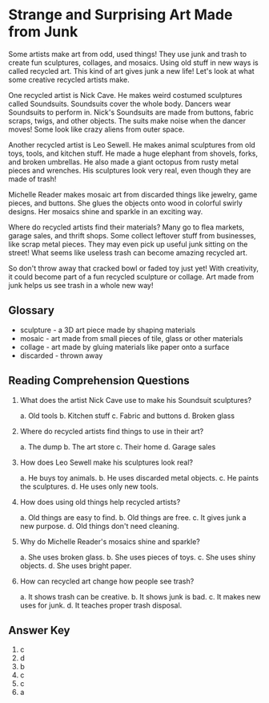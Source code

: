# Strange and Surprising Art Made from Junk

Some artists make art from odd, used things! They use junk and trash to create fun sculptures, collages, and mosaics. Using old stuff in new ways is called recycled art. This kind of art gives junk a new life! Let's look at what some creative recycled artists make.

One recycled artist is Nick Cave. He makes weird costumed sculptures called Soundsuits. Soundsuits cover the whole body. Dancers wear Soundsuits to perform in. Nick's Soundsuits are made from buttons, fabric scraps, twigs, and other objects. The suits make noise when the dancer moves! Some look like crazy aliens from outer space.

Another recycled artist is Leo Sewell. He makes animal sculptures from old toys, tools, and kitchen stuff. He made a huge elephant from shovels, forks, and broken umbrellas. He also made a giant octopus from rusty metal pieces and wrenches. His sculptures look very real, even though they are made of trash!

Michelle Reader makes mosaic art from discarded things like jewelry, game pieces, and buttons. She glues the objects onto wood in colorful swirly designs. Her mosaics shine and sparkle in an exciting way.

Where do recycled artists find their materials? Many go to flea markets, garage sales, and thrift shops. Some collect leftover stuff from businesses, like scrap metal pieces. They may even pick up useful junk sitting on the street! What seems like useless trash can become amazing recycled art.

So don't throw away that cracked bowl or faded toy just yet! With creativity, it could become part of a fun recycled sculpture or collage. Art made from junk helps us see trash in a whole new way!

## Glossary

- sculpture - a 3D art piece made by shaping materials
- mosaic - art made from small pieces of tile, glass or other materials
- collage - art made by gluing materials like paper onto a surface
- discarded - thrown away

## Reading Comprehension Questions

1. What does the artist Nick Cave use to make his Soundsuit sculptures?

   a. Old tools
   b. Kitchen stuff
   c. Fabric and buttons
   d. Broken glass

2. Where do recycled artists find things to use in their art?

   a. The dump
   b. The art store
   c. Their home
   d. Garage sales

3. How does Leo Sewell make his sculptures look real?

   a. He buys toy animals.
   b. He uses discarded metal objects.
   c. He paints the sculptures.
   d. He uses only new tools.

4. How does using old things help recycled artists?

   a. Old things are easy to find.
   b. Old things are free.
   c. It gives junk a new purpose.
   d. Old things don't need cleaning.

5. Why do Michelle Reader's mosaics shine and sparkle?

   a. She uses broken glass.
   b. She uses pieces of toys.
   c. She uses shiny objects.
   d. She uses bright paper.

6. How can recycled art change how people see trash?

   a. It shows trash can be creative.
   b. It shows junk is bad.
   c. It makes new uses for junk.
   d. It teaches proper trash disposal.

## Answer Key

1. c
2. d
3. b
4. c
5. c
6. a
